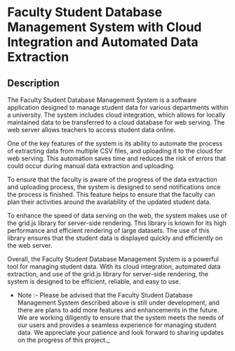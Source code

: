 # Faculty Student Database Management System with Cloud Integration and Automated Data Extraction

## Description

The Faculty Student Database Management System is a software application designed to manage student data for various departments within a university. The system includes cloud integration, which allows for locally maintained data to be transferred to a cloud database for web serving. The web server allows teachers to access student data online.

One of the key features of the system is its ability to automate the process of extracting data from multiple CSV files, and uploading it to the cloud for web serving. This automation saves time and reduces the risk of errors that could occur during manual data extraction and uploading.

To ensure that the faculty is aware of the progress of the data extraction and uploading process, the system is designed to send notifications once the process is finished. This feature helps to ensure that the faculty can plan their activities around the availability of the updated student data.

To enhance the speed of data serving on the web, the system makes use of the grid.js library for server-side rendering. This library is known for its high performance and efficient rendering of large datasets. The use of this library ensures that the student data is displayed quickly and efficiently on the web server.

Overall, the Faculty Student Database Management System is a powerful tool for managing student data. With its cloud integration, automated data extraction, and use of the grid.js library for server-side rendering, the system is designed to be efficient, reliable, and easy to use.

- Note :- Please be advised that the Faculty Student Database Management System described above is still under development, and there are plans to add more features and enhancements in the future. We are working diligently to ensure that the system meets the needs of our users and provides a seamless experience for managing student data. We appreciate your patience and look forward to sharing updates on the progress of this project.\_
